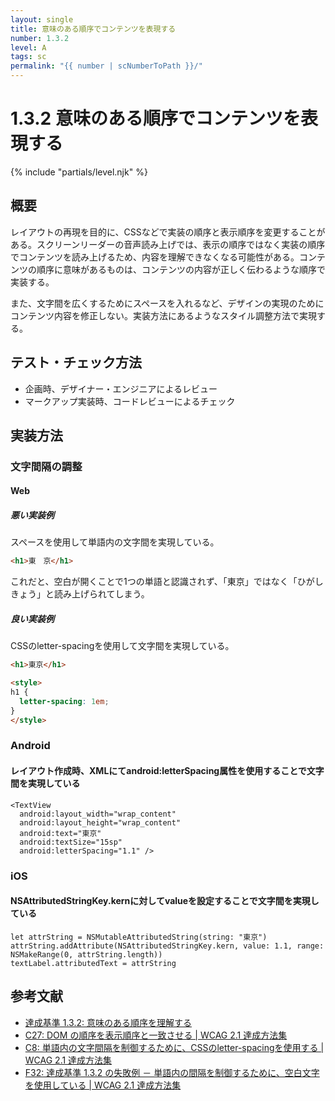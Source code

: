 ```yaml
---
layout: single
title: 意味のある順序でコンテンツを表現する
number: 1.3.2
level: A
tags: sc
permalink: "{{ number | scNumberToPath }}/"
---
```


# 1.3.2 意味のある順序でコンテンツを表現する

{% include "partials/level.njk" %}

## 概要

レイアウトの再現を目的に、CSSなどで実装の順序と表示順序を変更することがある。スクリーンリーダーの音声読み上げでは、表示の順序ではなく実装の順序でコンテンツを読み上げるため、内容を理解できなくなる可能性がある。コンテンツの順序に意味があるものは、コンテンツの内容が正しく伝わるような順序で実装する。

また、文字間を広くするためにスペースを入れるなど、デザインの実現のためにコンテンツ内容を修正しない。実装方法にあるようなスタイル調整方法で実現する。

## テスト・チェック方法

- 企画時、デザイナー・エンジニアによるレビュー
- マークアップ実装時、コードレビューによるチェック

## 実装方法

### 文字間隔の調整

#### Web

##### 悪い実装例

スペースを使用して単語内の文字間を実現している。

```html
<h1>東　京</h1>
```

これだと、空白が開くことで1つの単語と認識されず、「東京」ではなく「ひがし　きょう」と読み上げられてしまう。

##### 良い実装例

CSSのletter-spacingを使用して文字間を実現している。

```html
<h1>東京</h1>

<style>
h1 {
  letter-spacing: 1em;
}
</style>
```

### Android

#### レイアウト作成時、XMLにてandroid:letterSpacing属性を使用することで文字間を実現している

```
<TextView
  android:layout_width="wrap_content"
  android:layout_height="wrap_content"
  android:text="東京"
  android:textSize="15sp"
  android:letterSpacing="1.1" />
```

### iOS

#### NSAttributedStringKey.kernに対してvalueを設定することで文字間を実現している

```
let attrString = NSMutableAttributedString(string: "東京")
attrString.addAttribute(NSAttributedStringKey.kern, value: 1.1, range: NSMakeRange(0, attrString.length))
textLabel.attributedText = attrString
```

## 参考文献

- [達成基準 1.3.2: 意味のある順序を理解する](https://waic.jp/docs/WCAG21/Understanding/meaningful-sequence.html)
- [C27: DOM の順序を表示順序と一致させる | WCAG 2.1 達成方法集](https://waic.jp/docs/WCAG21/Techniques/css/C27)
- [C8: 単語内の文字間隔を制御するために、CSSのletter-spacingを使用する | WCAG 2.1 達成方法集](https://waic.jp/docs/WCAG21/Techniques/css/C8)
- [F32: 達成基準 1.3.2 の失敗例 － 単語内の間隔を制御するために、空白文字を使用している | WCAG 2.1 達成方法集](https://waic.jp/docs/WCAG21/Techniques/failures/F32)
